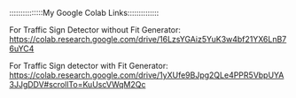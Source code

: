 :::::::::::::::My Google Colab Links::::::::::::::

For Traffic Sign Detector without Fit Generator:
https://colab.research.google.com/drive/16LzsYGAiz5YuK3w4bf21YX6LnB76uYC4

For Traffic Sign detector with Fit Generator:
https://colab.research.google.com/drive/1yXUfe9BJpg2QLe4PPR5VbpUYA3JJgDDV#scrollTo=KuUscVWqM2Qc
